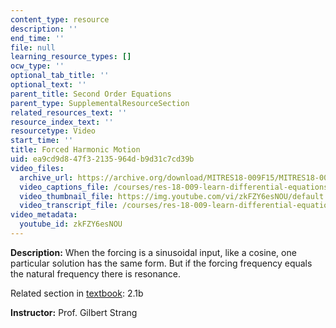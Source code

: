 ```yaml
---
content_type: resource
description: ''
end_time: ''
file: null
learning_resource_types: []
ocw_type: ''
optional_tab_title: ''
optional_text: ''
parent_title: Second Order Equations
parent_type: SupplementalResourceSection
related_resources_text: ''
resource_index_text: ''
resourcetype: Video
start_time: ''
title: Forced Harmonic Motion
uid: ea9cd9d8-47f3-2135-964d-b9d31c7cd39b
video_files:
  archive_url: https://archive.org/download/MITRES18-009F15/MITRES18-009F15_2_1b_ForcedHarmonicMotion_300k.mp4
  video_captions_file: /courses/res-18-009-learn-differential-equations-up-close-with-gilbert-strang-and-cleve-moler-fall-2015/b730cf98dda5532ca839362ff74391e9_zkFZY6esNOU.vtt
  video_thumbnail_file: https://img.youtube.com/vi/zkFZY6esNOU/default.jpg
  video_transcript_file: /courses/res-18-009-learn-differential-equations-up-close-with-gilbert-strang-and-cleve-moler-fall-2015/b81ffca4e86b9efaadd4870ed24ba719_zkFZY6esNOU.pdf
video_metadata:
  youtube_id: zkFZY6esNOU
---
```


**Description:** When the forcing is a sinusoidal input, like a cosine, one particular solution has the same form. But if the forcing frequency equals the natural frequency there is resonance.

Related section in [textbook](http://www-math.mit.edu/~gs/dela/): 2.1b

**Instructor:** Prof. Gilbert Strang

